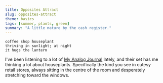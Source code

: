 ```yaml
---
title: Opposites Attract
slug: opposites-attract
theme: basics
tags: [summer, plants, green]
summary: "A little nature by the cash register."
---
```


```
coffee shop houseplant
thriving in sunlight; at night
it hugs the lantern
```

I've been listening to a lot of [My Analog Journal][1] lately, and their set has me thinking a lot about houseplants.
Specifically the kind you see in cutesy retail stores, always sitting in the centre of the room and desperately stretching toward the windows.

[1]: https://youtu.be/HrYa5x4U0fE
